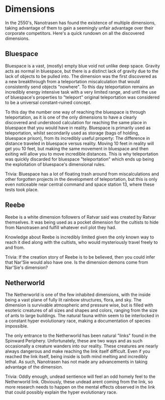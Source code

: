 # Dimensions

In the 2550's, Nanotrasen has found the existence of multiple dimensions, taking advantage of them to gain a seemingly unfair advantage over their corporate competitors. Here's a quick rundown on all the discovered dimensions.

## Bluespace

Bluespace is a vast, (mostly) empty blue void not unlike deep space. Gravity acts as normal in bluespace, but there is a distinct lack of gravity due to the lack of objects to be pulled into. The dimension was the first discovered as a new breakthrough from a teleportation miscalculation that would consistently send objects "nowhere". To this day teleportation remains an incredibly energy intensive task with a very limited range, and until the use of bluespace's properties to "teleport" original teleportation was considered to be a universal constant-ruined concept.

To this day the number one way of reaching the bluespace is through teleportation, as it is one of the only dimensions to have a clearly discovered and understood calculation for reaching the same place in bluespace that you would have in reality. Bluespace is primarily used as teleportation, whilst secondarily used as storage (bags of holding, bluespace prison), from its incredibly useful property: The difference in distance traveled in bluespace versus reality. Moving 10 feet in reality will get you 10 feet, but making the same movement in bluespace and then exiting will allow you to move incredible distances. This is why teleportation was quickly discarded for bluespace "teleportation" which ends up being the exploitation of bluespace's dimensional rules.

Trivia: Bluespace has a lot of floating trash around from miscalculations and other forgotten projects in the development of teleportation, but this is only even noticeable near central command and space station 13, where these tests took place.

## Reebe

Reebe is a white dimension followers of Ratvar said was created by Ratvar themselves. It was being used as a pocket dimension for the cultists to hide from Nanotrasen and fulfill whatever evil plot they had.

Knowledge about Reebe is incredibly limited given the only known way to reach it died along with the cultists, who would mysteriously travel freely to and from.

Trivia: If the creation story of Reebe is to be believed, then you could infer that Nar'Sie would also have one. Is the dimension demons come from Nar'Sie's dimension?

## Netherworld

The Netherworld is one of the few inhabited dimensions, with the inside being a vast plane of fully lit rainbow structures, flora, and sky. The dimension is survivable atmospheric amd pressure wise, but is filled with esoteric creatures of all sizes and shapes and colors, ranging from the size of ants to large buildings. The natural fauna within seem to be interlocked in a constant hyper evolutionary race, making a documentation of species impossible.

The only entrance to the Netherworld has been natural "links" found in the Spinward Periphery. Unfortunately, these are two ways and as such occasionally a creature wanders into our reality. These creatures are nearly always dangerous and make reaching the link itself difficult. Even if you reached the link itself, being inside is both mind melting and incredibly lethal. As such, Nanotrasen has not made any advancements in taking advantage of the dimension.

Trivia: Oddly enough, undead sentience will feel an odd homely feel to the Netherworld link. Obviously, these undead arent coming from the link, so more research needs to happen on the mental effects observed in the link that could possibly explain the hyper evolutionary race.
